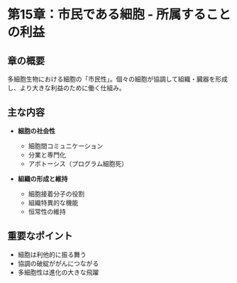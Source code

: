 # 第15章：市民である細胞 - 所属することの利益

## 章の概要
多細胞生物における細胞の「市民性」。個々の細胞が協調して組織・臓器を形成し、より大きな利益のために働く仕組み。

## 主な内容
- **細胞の社会性**
  - 細胞間コミュニケーション
  - 分業と専門化
  - アポトーシス（プログラム細胞死）

- **組織の形成と維持**
  - 細胞接着分子の役割
  - 組織特異的な機能
  - 恒常性の維持

## 重要なポイント
- 細胞は利他的に振る舞う
- 協調の破綻ががんにつながる
- 多細胞性は進化の大きな飛躍